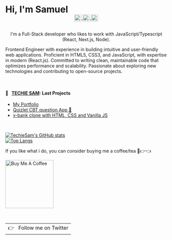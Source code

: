 # Hi, I'm Samuel

<div align="right">
  <a href="https://techie-sam.vercel.app">
  </a>
</div>

<p align="center">
  <a href="https://techie-sam.vercel.app">
  </a>
</p>

<p align="center" style="margin: -20px 0 30px">
    <a href="https://www.instagram.com/techie-sam/" target="_blank">
    <img align="center" alt="Techie Sam Instagram" width="22px" src="https://raw.githubusercontent.com/hussainweb/hussainweb/main/icons/instagram.png" />
    </a>
    </a>
    <a href="https://twitter.com/techie_sam" target="_blank">
    <img align="center" alt="Techie Sam | Twitter" width="22px" src="https://raw.githubusercontent.com/peterthehan/peterthehan/master/assets/twitter.svg" />
    </a>
    <a href="https://www.linkedin.com/in/techie-sam/" target="_blank">
    <img align="center" alt="Techie Sam LinkedIN" width="22px" src="https://raw.githubusercontent.com/peterthehan/peterthehan/master/assets/linkedin.svg" />
    </a>
</p>

<p align="center">I'm a Full-Stack developer who likes to work with JavaScript/Typescript (React, Next.js, Node). </p> 

Frontend Engineer with experience in building intuitive and user-friendly web applications. Proficient in HTML5, CSS3, and JavaScript, with expertise in modern (React.js). Committed to writing clean, maintainable code that optimizes performance and scalability. Passionate about exploring new technologies and contributing to open-source projects.

<br />

#### 📖 &nbsp;&nbsp;[TECHIE SAM](https://techiesam.vercel.app): Last  Projects
 
* [My Portfolio](https://techiesam.vercel.app) 
* [Quizlet CBT question App 🌊](https://quizlet001.vercel.app) 
* [v-bank clone with HTML, CSS and Vanilla JS](https://v-bank001.vercel.app) 

<br />

[![TechieSam's GitHub stats](https://github-readme-stats.vercel.app/api?username=techie-sam&theme=transparent&show_icons=true)](https://github.com/techie-sam/github-readme-stats) <br>
[![Top Langs](https://github-readme-stats.vercel.app/api/top-langs/?username=techie-sam&theme=transparent&show_icons=true)](https://github.com/techie-sam/github-readme-stats)

If you like what i do, you can consider buying me a coffee/tea 🥺👉👈

<a href="https://www.buymeacoffee.com/techiesam" target="_blank"><img src="https://cdn.buymeacoffee.com/buttons/v2/default-red.png" alt="Buy Me A Coffee" width="150" ></a>

<br />
<a href="https://twitter.com/techie-sam">
  <table align="right">
      <tr>
          <td>
            👉 &nbsp;&nbsp;Follow me on Twitter
          </td>
      </tr>
  </table>
</a>
